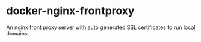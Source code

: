 # docker-nginx-frontproxy
An nginx front proxy server with auto generated SSL certificates to run local domains.
